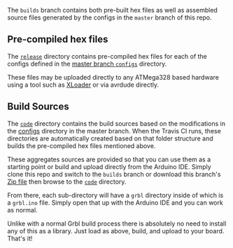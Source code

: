 The `builds` branch contains both pre-built hex files as well as assembled source files generated by the configs in the `master` branch of this repo.

## Pre-compiled hex files

The [`release`](https://github.com/ManiacalLabs/grbl/tree/builds/release) directory contains pre-compiled hex files for each of the configs defined in the [master branch `configs`](https://github.com/ManiacalLabs/grbl/tree/master/configs) directory.

These files may be uploaded directly to any ATMega328 based hardware using a tool such as [XLoader](https://github.com/ManiacalLabs/grbl/blob/master/XLoader.zip) or via avrdude directly.

## Build Sources

The [`code`](https://github.com/ManiacalLabs/grbl/tree/builds/code) directory contains the build sources based on the modifications in the [configs](https://github.com/ManiacalLabs/grbl/tree/master/configs) directory in the master branch. When the Travis CI runs, these directories are automatically created based on that folder structure and builds the pre-compiled hex files mentioned above.

These aggregates sources are provided so that you can use them as a starting point or build and upload directly from the Arduino IDE. Simply clone this repo and switch to the `builds` branch or download this branch's [Zip file](https://github.com/ManiacalLabs/grbl/archive/builds.zip) then browse to the [`code`](https://github.com/ManiacalLabs/grbl/tree/builds/code) directory.

From there, each sub-directory will have a `grbl` directory inside of which is a `grbl.ino` file. Simply open that up with the Arduino IDE and you can work as normal.

Unlike with a normal Grbl build process there is absolutely no need to install any of this as a library. Just load as above, build, and upload to your board. That's it!
